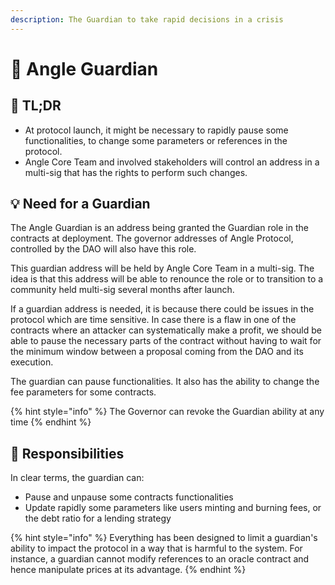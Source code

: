 ```yaml
---
description: The Guardian to take rapid decisions in a crisis
---
```


# 💂 Angle Guardian

## 🔎 TL;DR

* At protocol launch, it might be necessary to rapidly pause some functionalities, to change some parameters or references in the protocol.
* Angle Core Team and involved stakeholders will control an address in a multi-sig that has the rights to perform such changes.

## 💡 Need for a Guardian

The Angle Guardian is an address being granted the Guardian role in the contracts at deployment. The governor addresses of Angle Protocol, controlled by the DAO will also have this role.

This guardian address will be held by Angle Core Team in a multi-sig. The idea is that this address will be able to renounce the role or to transition to a community held multi-sig several months after launch.

If a guardian address is needed, it is because there could be issues in the protocol which are time sensitive. In case there is a flaw in one of the contracts where an attacker can systematically make a profit, we should be able to pause the necessary parts of the contract without having to wait for the minimum window between a proposal coming from the DAO and its execution.

The guardian can pause functionalities. It also has the ability to change the fee parameters for some contracts.

{% hint style="info" %}
The Governor can revoke the Guardian ability at any time
{% endhint %}

## 🔘 Responsibilities

In clear terms, the guardian can:

* Pause and unpause some contracts functionalities
* Update rapidly some parameters like users minting and burning fees, or the debt ratio for a lending strategy

{% hint style="info" %}
Everything has been designed to limit a guardian's ability to impact the protocol in a way that is harmful to the system. For instance, a guardian cannot modify references to an oracle contract and hence manipulate prices at its advantage.
{% endhint %}

